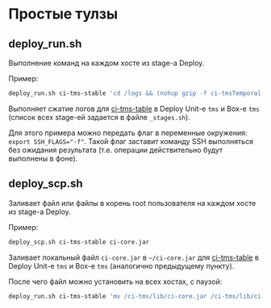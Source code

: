 # Простые тулзы

## deploy_run.sh
Выполнение команд на каждом хосте из stage-а Deploy.

Пример:
```bash
deploy_run.sh ci-tms-stable 'cd /logs && (nohup gzip -f ci-tmsTemporal-2022-*.log) &'
```
Выполняет сжатие логов для [ci-tms-table](https://deploy.yandex-team.ru/stages/ci-tms-stable) в Deploy Unit-е `tms` и Box-е `tms` (список всех stage-ей задается в файле `_stages.sh`).

Для этого примера можно передать флаг в переменные окружения: `export SSH_FLAGS="-f"`. Такой флаг заставит команду SSH выполняться без ожидания результата (т.е. операции действительно будут выполнены в фоне).

## deploy_scp.sh

Заливает файл или файлы в корень root пользователя на каждом хосте из stage-а Deploy.

Пример:
```bash
deploy_scp.sh ci-tms-stable ci-core.jar
```

Заливает локальный файл `ci-core.jar` в `~/ci-core.jar` для [ci-tms-table](https://deploy.yandex-team.ru/stages/ci-tms-stable) в Deploy Unit-е `tms` и Box-е `tms` (аналогично предыдущему пункту).

После чего файл можно установить на всех хостах, с паузой:
```bash
deploy_run.sh ci-tms-stable 'mv /ci-tms/lib/ci-core.jar /ci-tms/lib/ci-core.ja_ && mv ~/ci-core.jar /ci-tms/lib/ && killall java && sleep 30'
```
